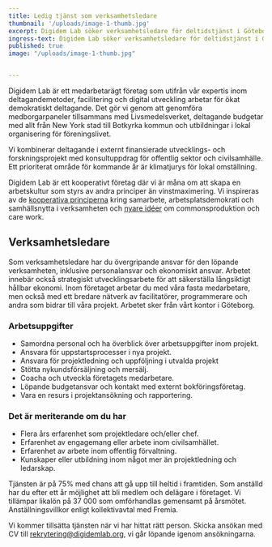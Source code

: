 ```yaml
---
title: Ledig tjänst som verksamhetsledare
thumbnail: '/uploads/image-1-thumb.jpg'
excerpt: Digidem Lab söker verksamhetsledare för deltidstjänst i Göteborg.
ingress-text: Digidem Lab söker verksamhetsledare för deltidstjänst i Göteborg.
published: true
image: "/uploads/image-1-thumb.jpg"


---
```


Digidem Lab är ett medarbetarägt företag som utifrån vår expertis inom deltagandemetoder, facilitering och digital utveckling arbetar för ökat demokratiskt deltagande. Det gör vi genom att genomföra medborgarpaneler tillsammans med Livsmedelsverket, deltagande budgetar med allt från New York stad till Botkyrka kommun och utbildningar i lokal organisering för föreningslivet.

Vi kombinerar deltagande i externt finansierade utvecklings- och forskningsprojekt med konsultuppdrag för offentlig sektor och civilsamhälle. Ett prioriterat område för kommande år är klimatjurys för lokal omställning.

Digidem Lab är ett kooperativt företag där vi är måna om att skapa en arbetskultur som styrs av andra principer än vinstmaximering. Vi inspireras av de [kooperativa principerna](https://svenskkooperation.se/om-kooperation/de-sju-kooperativa-principerna-pa-svenska/) kring samarbete, arbetsplatsdemokrati och samhällsnytta i verksamheten och [nyare idéer](https://elements.disco.coop/) om commonsproduktion och care work.

## Verksamhetsledare

Som verksamhetsledare har du övergripande ansvar för den löpande verksamheten, inklusive personalansvar och ekonomiskt ansvar. Arbetet innebär också strategiskt utvecklingsarbete för att säkerställa långsiktigt hållbar ekonomi. Inom företaget arbetar du med våra fasta medarbetare, men också med ett bredare nätverk av facilitatörer, programmerare och andra som bidrar till våra projekt. Arbetet sker från vårt kontor i Göteborg.

### Arbetsuppgifter
* Samordna personal och ha överblick över arbetsuppgifter inom projekt.
* Ansvara för uppstartsprocesser i nya projekt.
* Ansvara för projektledning och uppföljning i utvalda projekt
* Stötta nykundsförsäljning och mersälj.
* Coacha och utveckla företagets medarbetare.
* Löpande budgetansvar och kontakt med externt bokföringsföretag.
* Vara en resurs i projektansökning och rapportering.

### Det är meriterande om du har
* Flera års erfarenhet som projektledare och/eller chef.
* Erfarenhet av engagemang eller arbete inom civilsamhället.
* Erfarenhet av arbete inom offentlig förvaltning.
* Kunskaper eller utbildning inom något mer än projektledning och ledarskap.

Tjänsten är på 75% med chans att gå upp till heltid i framtiden. Som anställd har du efter ett år möjlighet att bli medlem och delägare i företaget. Vi tillämpar likalön på 37 000 som omförhandlas gemensamt på årsmötet. Anställningsvillkor enligt kollektivavtal med Fremia.

Vi kommer tillsätta tjänsten när vi har hittat rätt person. Skicka ansökan med CV till <rekrytering@digidemlab.org>, vi går löpande igenom ansökningarna.
